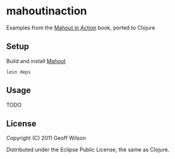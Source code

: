 # mahoutinaction

Examples from the [Mahout in Action](http://www.manning.com/owen/) book, ported to Clojure

## Setup

Build and install
[Mahout](https://cwiki.apache.org/MAHOUT/buildingmahout.html)

```
lein deps
```

## Usage

TODO

## License

Copyright (C) 2011 Geoff Wilson

Distributed under the Eclipse Public License, the same as Clojure.
